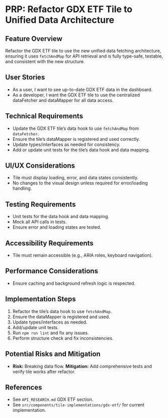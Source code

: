# PRP: Refactor GDX ETF Tile to Unified Data Architecture

## Feature Overview

Refactor the GDX ETF tile to use the new unified data fetching architecture, ensuring it uses `fetchAndMap` for API retrieval and is fully type-safe, testable, and consistent with the new structure.

## User Stories

- As a user, I want to see up-to-date GDX ETF data in the dashboard.
- As a developer, I want the GDX ETF tile to use the centralized dataFetcher and dataMapper for all data access.

## Technical Requirements

- Update the GDX ETF tile’s data hook to use `fetchAndMap` from `dataFetcher`.
- Ensure the tile’s dataMapper is registered and used correctly.
- Update types/interfaces as needed for consistency.
- Add or update unit tests for the tile’s data hook and data mapping.

## UI/UX Considerations

- Tile must display loading, error, and data states consistently.
- No changes to the visual design unless required for error/loading handling.

## Testing Requirements

- Unit tests for the data hook and data mapping.
- Mock all API calls in tests.
- Ensure error and loading states are tested.

## Accessibility Requirements

- Tile must remain accessible (e.g., ARIA roles, keyboard navigation).

## Performance Considerations

- Ensure caching and background refresh logic is respected.

## Implementation Steps

1. Refactor the tile’s data hook to use `fetchAndMap`.
2. Ensure the dataMapper is registered and used.
3. Update types/interfaces as needed.
4. Add/update unit tests.
5. Run `npm run lint` and fix any issues.
6. Perform structure check and fix inconsistencies.

## Potential Risks and Mitigation

- **Risk:** Breaking data flow. **Mitigation:** Add comprehensive tests and verify tile works after refactor.

## References

- See `API_RESEARCH.md` GDX ETF section.
- See `src/components/tile-implementations/gdx-etf/` for current implementation.
